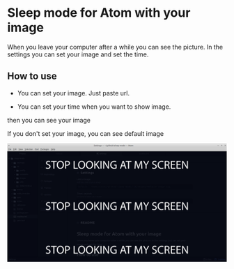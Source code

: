 # Sleep mode for Atom with your image


When you leave your computer after a while you can see the picture.
In the settings you can set your image and set the time.


## How to use

 - You can set your image. Just paste url.

 - You can set your time when you want to show image.

then you can see your image

If you don't set your image, you can see default image

![example](https://github.com/alexeyvax/sleep-mode/blob/master/lib/images/example.png?raw=true)

